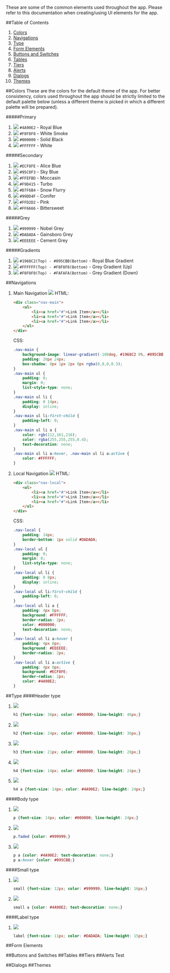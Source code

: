These are some of the common elements used throughout the app. Please refer to this documentation when creating/using UI elements for the app.

##Table of Contents
1. [Colors](#colors)
1. [Navigations](#navigations)
1. [Type](#type)
1. [Form Elements](#form-elements)
1. [Buttons and Switches](#buttons-switches)
1. [Tables](#tables)
1. [Tiers](#tiers)
1. [Alerts](#alerts)
1. [Dialogs](#dialogs)
1. [Themes](#themes)

##Colors<a name="#colors"></a>
These are the colors for the default theme of the app. For better consistency, colors used throughout the app should be strictly limited to the default palette below (unless a different theme is picked in which a different palette will be prepared).

#####Primary
1. ![](https://s3.amazonaws.com/f.cl.ly/items/33380H2L1L341q361s1I/col-pri-blue.png) `#4A90E2` - Royal Blue
1. ![](https://s3.amazonaws.com/f.cl.ly/items/1e0k320A1U1R0O0s3C1l/col-pri-smoke.png) `#F8F8F8` - White Smoke
1. ![](https://s3.amazonaws.com/f.cl.ly/items/2a1x1K1e1y280a2u163z/col-pri-black.png) `#000000` - Solid Black
1. ![](https://www.evernote.com/shard/s38/sh/5ba4ca93-99c8-419d-a05a-cfb21d16b1a5/23b7b06a7fd9c04bc80a179b3bed8cb3/deep/0/col-pri-white.png) `#FFFFFF` - White

#####Secondary
1. ![](https://s3.amazonaws.com/f.cl.ly/items/1W0u3q3D02180e250825/col-sec-blue-1.png) `#ECF8FE` - Alice Blue
1. ![](https://s3.amazonaws.com/f.cl.ly/items/1R232k2k3D432f0r3y2A/col-sec-blue-2.png) `#95C0F3` - Sky Blue
1. ![](https://s3.amazonaws.com/f.cl.ly/items/3N3K1o1j3g0v2W3F1b16/col-sec-yellow-1.png) `#FFEFBD` - Moccasin
1. ![](https://s3.amazonaws.com/f.cl.ly/items/0n0s3M1X1f0i3I2d0y2b/col-sec-yellow-2.png) `#F9D415` - Turbo
1. ![](https://s3.amazonaws.com/f.cl.ly/items/1H3F0O1t0X2w42191r1Q/col-sec-green-1.png) `#D7F6B4` - Snow Flurry
1. ![](https://s3.amazonaws.com/f.cl.ly/items/3R3E2c0y3n1B2a15060U/col-sec-green-2.png) `#99DD4F` - Conifer
1. ![](https://s3.amazonaws.com/f.cl.ly/items/3j0v0e0o1Q36061K0B3v/col-sec-red-1.png) `#FFD2D2` - Pink
1. ![](https://s3.amazonaws.com/f.cl.ly/items/0E3r1I1H2g3c00132109/col-sec-red-2.png) `#FF6666` - Bittersweet

#####Grey
1. ![](https://s3.amazonaws.com/f.cl.ly/items/2w1O3C113b3E2M1T3S0O/col-grey-1.png) `#999999` - Nobel Grey
1. ![](https://s3.amazonaws.com/f.cl.ly/items/182w0H2M350z0T411T1N/col-grey-2.png) `#DADADA` - Gainsboro Grey
1. ![](https://s3.amazonaws.com/f.cl.ly/items/0F331P2n3A3u2J392y12/col-grey-3.png) `#EEEEEE` - Cement Grey

#####Gradients
1. ![](https://s3.amazonaws.com/f.cl.ly/items/062M2K3M3F092R0G3G2s/col-grad-blue.png) `#1968C2(Top) - #095CBB(Bottom)` - Royal Blue Gradient
1. ![](https://s3.amazonaws.com/f.cl.ly/items/2L0I1A2r3o3V412D2N41/col-grad-grey-1.png) `#FFFFFF(Top) - #F8F8F8(Bottom)` - Grey Gradient (Up)
1. ![](https://s3.amazonaws.com/f.cl.ly/items/1f3H3w3d431f3P1e0i3j/col-grad-grey-2.png) `#F0F0F0(Top) - #FAFAFA(Bottom)` - Grey Gradient (Down)

##Navigations<a name="#navigations"></a>
1. Main Navigation
	![](https://www.evernote.com/shard/s38/sh/53cbd344-b125-489f-8756-070f11159255/28ecf15c224de77dfdbda5f84a63d752/deep/0/nav-main.png)
	HTML:
	```html
	<div class="nav-main">
		<ul>
			<li><a href="#">Link Item</a></li>
			<li><a href="#">Link Item</a></li>
			<li><a href="#">Link Item</a></li>
		</ul>
	</div>
	```
	CSS:
	```css
	.nav-main {
		background-image: linear-gradient(-180deg, #1968C2 0%, #095CBB 100%);
		padding: 20px 24px;
		box-shadow: 0px 1px 2px 0px rgba(0,0,0,0.3);
	}
	.nav-main ul {
		padding: 0;
		margin: 0;
		list-style-type: none;
	}
	.nav-main ul li {
		padding: 0 14px;
		display: inline;
	}
	.nav-main ul li:first-child {
		padding-left: 0;
	}
	.nav-main ul li a {
		color: rgb(112,161,216);
		color: rgba(255,255,255,0.4);
		text-decoration: none;
	}
	.nav-main ul li a:hover, .nav-main ul li a:active {
		color: #FFFFFF;
	}
	```

1. Local Navigation
	![](https://www.evernote.com/shard/s38/sh/29238709-8f7b-4c5c-8024-a20af9d7e762/224ccf83fbe964b053c2ce5ba45d899f/deep/0/nav-local.png)
	HTML:
	```html
	<div class="nav-local">
		<ul>
			<li><a href="#">Link Item</a></li>
			<li><a href="#">Link Item</a></li>
			<li><a href="#">Link Item</a></li>
		</ul>
	</div>
	```
	CSS:
	```css
	.nav-local {
		padding: 14px;
		border-bottom: 1px solid #DADADA;
	}
	.nav-local ul {
		padding: 0;
		margin: 0;
		list-style-type: none;
	}
	.nav-local ul li {
		padding: 0 8px;
		display: inline;
	}
	.nav-local ul li:first-child {
		padding-left: 0;
	}
	.nav-local ul li a {
		padding: 4px 8px;
		background: #FFFFFF;
		border-radius: 2px;
		color: #000000;
		text-decoration: none;
	}
	.nav-local ul li a:hover {
		padding: 4px 8px;
		background: #EEEEEE;
		border-radius: 2px;
	}
	.nav-local ul li a:active {
		padding: 4px 8px;
		background: #ECF8FE;
		border-radius: 2px;
		color: #4A90E2;
	}
	```

##Type<a name="#type"></a>
####Header type
1. ![](https://www.evernote.com/shard/s38/sh/b57ba69e-f2d6-4841-b2a9-fab300502076/44ef605018ef518cfbd63b58c53edeb0/deep/0/type-header-1.png)
	```css
	h1 {font-size: 36px; color: #000000; line-height: 46px;}
	```

1. ![](https://www.evernote.com/shard/s38/sh/a1c86f00-4efb-497b-9d27-959a3c04fde8/171e4f72bc48600e802813dfcfe596df/deep/0/type-header-2.png)
	```css
	h2 {font-size: 24px; color: #000000; line-height: 36px;}
	```

1. ![](https://www.evernote.com/shard/s38/sh/c2686a75-9188-496e-b704-8fc796355193/c3dfaf599b5fcb6a7651327657ce4622/deep/0/type-header-3.png)
	```css
	h3 {font-size: 21px; color: #000000; line-height: 28px;}
	```

1. ![](https://www.evernote.com/shard/s38/sh/214bb1e6-8ee1-44f8-b6bf-6d8b694544fc/bde5038f28f3c700ba5b58208ebcfdcc/deep/0/type-header-4.png)
	```css
	h4 {font-size: 14px; color: #000000; line-height: 24px;}
	```

1. ![](https://www.evernote.com/shard/s38/sh/1299409c-3f22-4fe4-b57a-f7c1af773f43/e070e5814d6f1251b35d01e75857956b/deep/0/type-header-4-link.png)
	```css
	h4 a {font-size: 14px; color: #4A90E2; line-height: 24px;}
	```

####Body type
1. ![](https://www.evernote.com/shard/s38/sh/6b639713-3af6-419b-ad97-362da8697982/62bd497acf708dad7139729aba96e1ec/deep/0/type-body-normal.png)
	```css
	p {font-size: 14px; color: #000000; line-height: 24px;}
	```

1. ![](https://www.evernote.com/shard/s38/sh/c286b1b1-71d3-4db8-baba-05ddda3d6cce/f77e7a4e0412f1bc02c09edd7708f8ce/deep/0/type-body-faded.png)
	```css
	p.faded {color: #999999;}
	```

1. ![](https://www.evernote.com/shard/s38/sh/086861ce-7cc3-44ab-af53-ce90d3cf9751/8e6413473a8c5390eac57811ab69a2c2/deep/0/type-body-link.png)
	```css
	p a {color: #4A90E2; text-decoration: none;}
	p a:hover {color: #095CBB;}
	```

####Small type
1. ![](https://www.evernote.com/shard/s38/sh/7dc00595-052e-4287-bd24-73facc8d50b7/ebdde91bce224a32492ecd6d83694f17/deep/0/type-small-normal.png)
	```css
	small {font-size: 12px; color: #999999; line-height: 16px;}
	```

1. ![](https://www.evernote.com/shard/s38/sh/baffe762-c2f9-4107-8560-35e879f97114/89e000c5e3ca723dce8c2c34f440bb8e/deep/0/type-small-link.png)
	```css
	small a {color: #4A90E2; text-decoration: none;}
	```

####Label type
1. ![](https://www.evernote.com/shard/s38/sh/0cd28b18-d542-4a9d-87ad-12139f585546/7b6f5428fae218785cc3bea0a1fb21ea/deep/0/type-label.png)
	```css
	label {font-size: 11px; color: #DADADA; line-height: 15px;}
	```

##Form Elements<a name="#form-elements"></a>


##Buttons and Switches<a name="#buttons-switches"></a>
##Tables<a name="#tables"></a>
##Tiers<a name="#tiers"></a>
##Alerts<a name="#alerts"></a>
Test

##Dialogs<a name="#dialogs"></a>
##Themes<a name="#themes"></a>